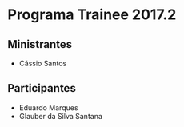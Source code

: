 # Programa Trainee 2017.2

## Ministrantes
- Cássio Santos

## Participantes


- Eduardo Marques
- Glauber da Silva Santana
